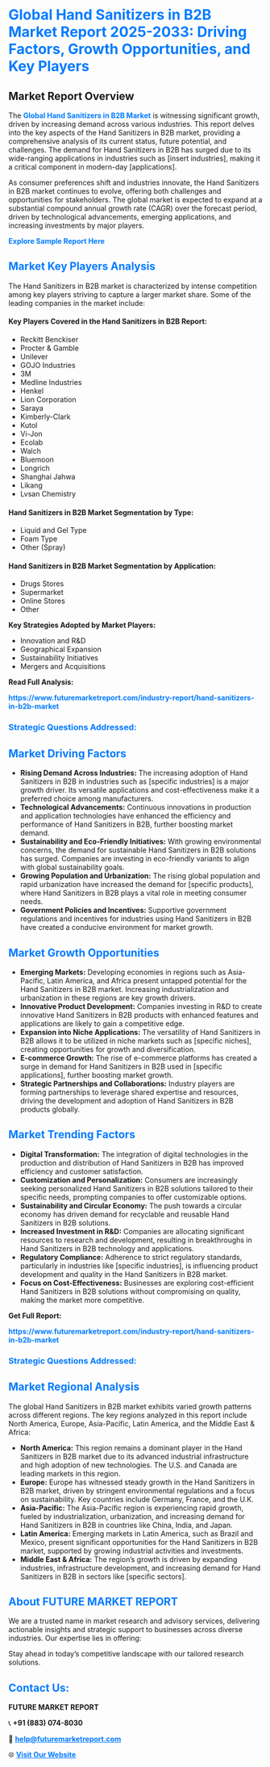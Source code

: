 <h1 style="color: #007BFF;">Global Hand Sanitizers in B2B Market Report 2025-2033: Driving Factors, Growth Opportunities, and Key Players</h1>

<section id="overview">
<h2>Market Report Overview</h2>
<p>The <a href="https://www.futuremarketreport.com/industry-report/hand-sanitizers-in-b2b-market" style="color: #007BFF; text-decoration: none;"><strong>Global Hand Sanitizers in B2B Market</strong></a> is witnessing significant growth, driven by increasing demand across various industries. This report delves into the key aspects of the Hand Sanitizers in B2B market, providing a comprehensive analysis of its current status, future potential, and challenges. The demand for Hand Sanitizers in B2B has surged due to its wide-ranging applications in industries such as [insert industries], making it a critical component in modern-day [applications].</p>
<p>As consumer preferences shift and industries innovate, the Hand Sanitizers in B2B market continues to evolve, offering both challenges and opportunities for stakeholders. The global market is expected to expand at a substantial compound annual growth rate (CAGR) over the forecast period, driven by technological advancements, emerging applications, and increasing investments by major players.</p>
</section>

<section id="overview">
<p><a href="https://www.futuremarketreport.com/request-sample/reportId=36656" style="color: #007BFF; text-decoration: none;"><strong>Explore Sample Report Here</strong></a></p>
</section>

<section id="key-players">
<h2 style="color: #007BFF;">Market Key Players Analysis</h2>
<p>The Hand Sanitizers in B2B market is characterized by intense competition among key players striving to capture a larger market share. Some of the leading companies in the market include:</p>
<h4>Key Players Covered in the Hand Sanitizers in B2B Report:</h4>
<ul><li>Reckitt Benckiser</li><li>Procter &amp; Gamble</li><li>Unilever</li><li>GOJO Industries</li><li>3M</li><li>Medline Industries</li><li>Henkel</li><li>Lion Corporation</li><li>Saraya</li><li>Kimberly-Clark</li><li>Kutol</li><li>Vi-Jon</li><li>Ecolab</li><li>Walch</li><li>Bluemoon</li><li>Longrich</li><li>Shanghai Jahwa</li><li>Likang</li><li>Lvsan Chemistry</li></ul>
<h4>Hand Sanitizers in B2B Market Segmentation by Type:</h4>
<ul><li>Liquid and Gel Type</li><li>Foam Type</li><li>Other (Spray)</li></ul>

<h4>Hand Sanitizers in B2B Market Segmentation by Application:</h4>
<ul><li>Drugs Stores</li><li>Supermarket</li><li>Online Stores</li><li>Other</li></ul>
<p><strong>Key Strategies Adopted by Market Players:</strong></p>
<ul>
<li>Innovation and R&D</li>
<li>Geographical Expansion</li>
<li>Sustainability Initiatives</li>
<li>Mergers and Acquisitions</li>
</ul>
</section>

<section>
<p><strong>Read Full Analysis: </strong></p><a href="https://www.futuremarketreport.com/industry-report/hand-sanitizers-in-b2b-market" style="color: #007BFF; text-decoration: none;"><strong>https://www.futuremarketreport.com/industry-report/hand-sanitizers-in-b2b-market</strong></a>
<h3 style="color: #007BFF;">Strategic Questions Addressed:</h3>
</section>

<section id="driving-factors">
<h2 style="color: #007BFF;">Market Driving Factors</h2>
<ul>
<li><strong>Rising Demand Across Industries:</strong> The increasing adoption of Hand Sanitizers in B2B in industries such as [specific industries] is a major growth driver. Its versatile applications and cost-effectiveness make it a preferred choice among manufacturers.</li>
<li><strong>Technological Advancements:</strong> Continuous innovations in production and application technologies have enhanced the efficiency and performance of Hand Sanitizers in B2B, further boosting market demand.</li>
<li><strong>Sustainability and Eco-Friendly Initiatives:</strong> With growing environmental concerns, the demand for sustainable Hand Sanitizers in B2B solutions has surged. Companies are investing in eco-friendly variants to align with global sustainability goals.</li>
<li><strong>Growing Population and Urbanization:</strong> The rising global population and rapid urbanization have increased the demand for [specific products], where Hand Sanitizers in B2B plays a vital role in meeting consumer needs.</li>
<li><strong>Government Policies and Incentives:</strong> Supportive government regulations and incentives for industries using Hand Sanitizers in B2B have created a conducive environment for market growth.</li>
</ul>
</section>

<section id="growth-opportunities">
<h2 style="color: #007BFF;">Market Growth Opportunities</h2>
<ul>
<li><strong>Emerging Markets:</strong> Developing economies in regions such as Asia-Pacific, Latin America, and Africa present untapped potential for the Hand Sanitizers in B2B market. Increasing industrialization and urbanization in these regions are key growth drivers.</li>
<li><strong>Innovative Product Development:</strong> Companies investing in R&D to create innovative Hand Sanitizers in B2B products with enhanced features and applications are likely to gain a competitive edge.</li>
<li><strong>Expansion into Niche Applications:</strong> The versatility of Hand Sanitizers in B2B allows it to be utilized in niche markets such as [specific niches], creating opportunities for growth and diversification.</li>
<li><strong>E-commerce Growth:</strong> The rise of e-commerce platforms has created a surge in demand for Hand Sanitizers in B2B used in [specific applications], further boosting market growth.</li>
<li><strong>Strategic Partnerships and Collaborations:</strong> Industry players are forming partnerships to leverage shared expertise and resources, driving the development and adoption of Hand Sanitizers in B2B products globally.</li>
</ul>
</section>

<section id="trending-factors">
<h2 style="color: #007BFF;">Market Trending Factors</h2>
<ul>
<li><strong>Digital Transformation:</strong> The integration of digital technologies in the production and distribution of Hand Sanitizers in B2B has improved efficiency and customer satisfaction.</li>
<li><strong>Customization and Personalization:</strong> Consumers are increasingly seeking personalized Hand Sanitizers in B2B solutions tailored to their specific needs, prompting companies to offer customizable options.</li>
<li><strong>Sustainability and Circular Economy:</strong> The push towards a circular economy has driven demand for recyclable and reusable Hand Sanitizers in B2B solutions.</li>
<li><strong>Increased Investment in R&D:</strong> Companies are allocating significant resources to research and development, resulting in breakthroughs in Hand Sanitizers in B2B technology and applications.</li>
<li><strong>Regulatory Compliance:</strong> Adherence to strict regulatory standards, particularly in industries like [specific industries], is influencing product development and quality in the Hand Sanitizers in B2B market.</li>
<li><strong>Focus on Cost-Effectiveness:</strong> Businesses are exploring cost-efficient Hand Sanitizers in B2B solutions without compromising on quality, making the market more competitive.</li>
</ul>
</section>

<section>
<p><strong>Get Full Report: </strong></p><a href="https://www.futuremarketreport.com/industry-report/hand-sanitizers-in-b2b-market" style="color: #007BFF; text-decoration: none;"><strong>https://www.futuremarketreport.com/industry-report/hand-sanitizers-in-b2b-market</strong></a>
<h3 style="color: #007BFF;">Strategic Questions Addressed:</h3>
</section>


<section id="regional-analysis">
<h2 style="color: #007BFF;">Market Regional Analysis</h2>
<p>The global Hand Sanitizers in B2B market exhibits varied growth patterns across different regions. The key regions analyzed in this report include North America, Europe, Asia-Pacific, Latin America, and the Middle East & Africa:</p>
<ul>
<li><strong>North America:</strong> This region remains a dominant player in the Hand Sanitizers in B2B market due to its advanced industrial infrastructure and high adoption of new technologies. The U.S. and Canada are leading markets in this region.</li>
<li><strong>Europe:</strong> Europe has witnessed steady growth in the Hand Sanitizers in B2B market, driven by stringent environmental regulations and a focus on sustainability. Key countries include Germany, France, and the U.K.</li>
<li><strong>Asia-Pacific:</strong> The Asia-Pacific region is experiencing rapid growth, fueled by industrialization, urbanization, and increasing demand for Hand Sanitizers in B2B in countries like China, India, and Japan.</li>
<li><strong>Latin America:</strong> Emerging markets in Latin America, such as Brazil and Mexico, present significant opportunities for the Hand Sanitizers in B2B market, supported by growing industrial activities and investments.</li>
<li><strong>Middle East & Africa:</strong> The region’s growth is driven by expanding industries, infrastructure development, and increasing demand for Hand Sanitizers in B2B in sectors like [specific sectors].</li>
</ul>
</section>

<footer>
<h2 style="color: #007BFF;">About FUTURE MARKET REPORT</h2>
<p>We are a trusted name in market research and advisory services, delivering actionable insights and strategic support to businesses across diverse industries. Our expertise lies in offering:</p>

<p>Stay ahead in today’s competitive landscape with our tailored research solutions.</p>

<h2 style="color: #007BFF;">Contact Us:</h2>
<p><strong>FUTURE MARKET REPORT</strong></p>
<p>📞 <strong>+91 (883) 074-8030</strong></p>
<p>📧 <strong><a href="mailto:help@futuremarketreport.com" style="color: #007BFF;">help@futuremarketreport.com</a></strong></p>
<p>🌐 <strong><a href="https://www.futuremarketreport.com/" style="color: #007BFF;">Visit Our Website</a></strong></p>
</footer>